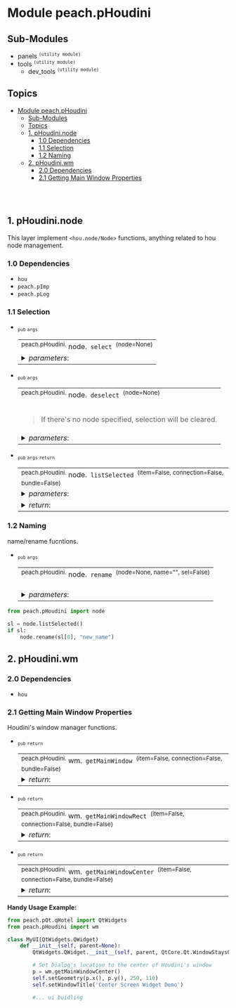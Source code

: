 # Module peach.pHoudini


## Sub-Modules
- panels  <sup>` (utility module) `</sup>
- tools <sup>` (utility module) `</sup>
  - dev_tools <sup>` (utility module) `</sup>


## Topics
- [Module peach.pHoudini](#module-peachphoudini)
  - [Sub-Modules](#sub-modules)
  - [Topics](#topics)
  - [1. pHoudini.node](#1-phoudininode)
    - [1.0 Dependencies](#10-dependencies)
    - [1.1 Selection](#11-selection)
    - [1.2 Naming](#12-naming)
  - [2. pHoudini.wm](#2-phoudiniwm)
    - [2.0 Dependencies](#20-dependencies)
    - [2.1 Getting Main Window Properties](#21-getting-main-window-properties)

<br><br>

## 1. pHoudini.node
This layer implement `<hou.node/Node>` functions, anything related to hou node management.

### 1.0 Dependencies
- `hou`
- `peach.pImp`
- `peach.pLog`

### 1.1 Selection

<!--///////////////////Function-Table/////////////////////-->
- <sub>`pub` `args`</sub> <!--{ `TAGS` }-->
    <table>
    <tr><td> <!-- [ FUNCTIONS ] -->
    <sup>peach.pHoudini.</sup> node.<code> select </code><sup>(node=None)</sup><br>
    </td></tr> 
    <!-- ( /END OF FUNCTIONS ) -->
    <tr><td> <!-- [ PARAMETER INPUTS ] -->
    <details> 
    <summary><i>parameters</i>: </summary>
    <!--@param-->- <code>hou.Node</code>  <b> node </b> : node to select<br>
    </detials>
    </td></tr> 
    <!-- ( /END OF PARM ) -->
    </table>
    <!-- . . . . . . . . . . . . . . . . . . . . . . . .  -->

<!--///////////////////Function-Table/////////////////////-->
- <sub>`pub` `args`</sub> <!--{ `TAGS` }-->
    <table>
    <tr><td> <!-- [ FUNCTIONS ] -->
    <sup>peach.pHoudini.</sup> node.<code> deselect </code><sup>(node=None)</sup><br><br>
    <blockquote>
    If there's no node specified, selection will be cleared.
    </blockquote>
    </td></tr> 
    <!-- ( /END OF FUNCTIONS ) -->
    <tr><td> <!-- [ PARAMETER INPUTS ] -->
    <details> 
    <summary><i>parameters</i>: </summary>
    <!--@param-->- <code>hou.Node</code>  <b> node </b> : node to deselect<br>
    </detials>
    </td></tr> 
    <!-- ( /END OF PARM ) -->
    </table>
    <!-- . . . . . . . . . . . . . . . . . . . . . . . .  -->

<!--///////////////////Function-Table/////////////////////-->
- <sub>`pub` `args` `return`</sub> <!--{ `TAGS` }-->
    <table>
    <tr><td> <!-- [ FUNCTIONS ] -->
    <sup>peach.pHoudini.</sup> node.<code> listSelected </code><sup>(item=False, connection=False, bundle=False)</sup><br>
    </td></tr> 
    <!-- ( /END OF FUNCTIONS ) -->
    <tr><td> <!-- [ PARAMETER INPUTS ] -->
    <details> 
    <summary><i>parameters</i>: </summary>
    <!--@param-->- <code>bool</code>  <b> item </b> : if list selected items<br>
    <!--@param-->- <code>bool</code>  <b> connection </b> : if list selected connections<br>
    <!--@param-->- <code>bool</code>  <b> bundle </b> : if list selected bundle<br>
    </detials>
    </td></tr> 
    <!-- ( /END OF PARM ) -->
    <tr><td> <!-- [ RETURN VALUES ] -->
    <details> 
    <summary><i>return</i>: </summary>
    <!--@return-->&rarr; <code>tuple of hou items</code>
    </detials> 
    </td></tr>
    <!-- ( /END OF RETURN ) -->
    </table>
    <!-- . . . . . . . . . . . . . . . . . . . . . . . .  -->

### 1.2 Naming

name/rename fucntions.

<!--///////////////////Function-Table/////////////////////-->
- <sub>`pub` `args`</sub> <!--{ `TAGS` }-->
    <table>
    <tr><td> <!-- [ FUNCTIONS ] -->
    <sup>peach.pHoudini.</sup> node.<code> rename </code><sup>(node=None, name="", sel=False)</sup><br><br>
    </td></tr> 
    <!-- ( /END OF FUNCTIONS ) -->
    <tr><td> <!-- [ PARAMETER INPUTS ] -->
    <details> 
    <summary><i>parameters</i>: </summary>
    <!--@param-->- <code>hou.Node</code>  <b> node </b> : houdini node<br>
    <!--@param-->- <code>str</code>  <b> name </b> : target name to rename to<br>
    <!--@param-->- <code>bool</code>  <b> sel </b> : if query selected<br>
    </detials>
    </td></tr> 
    <!-- ( /END OF PARM ) -->
    </table>
    <!-- . . . . . . . . . . . . . . . . . . . . . . . -->

```python
from peach.pHoudini import node

sl = node.listSelected()
if sl:
    node.rename(sl[0], "new_name")

```

## 2. pHoudini.wm

### 2.0 Dependencies
- `hou`

### 2.1 Getting Main Window Properties
Houdini's window manager functions.

<!--///////////////////Function-Table/////////////////////-->
- <sub>`pub` `return`</sub> <!--{ `TAGS` }-->
    <table>
    <tr><td> <!-- [ FUNCTIONS ] -->
    <sup>peach.pHoudini.</sup> wm.<code> getMainWindow </code><sup>(item=False, connection=False, bundle=False)</sup><br>
    </td></tr> 
    <!-- ( /END OF FUNCTIONS ) -->
    <tr><td> <!-- [ RETURN VALUES ] -->
    <details> 
    <summary><i>return</i>: </summary>
    <!--@return-->&rarr; <code>QtWidgets.QWidget</code> Houdini Main window widget
    </detials> 
    </td></tr>
    <!-- ( /END OF RETURN ) -->
    </table>
    <!-- . . . . . . . . . . . . . . . . . . . . . . . .  -->

<!--///////////////////Function-Table/////////////////////-->
- <sub>`pub` `return`</sub> <!--{ `TAGS` }-->
    <table>
    <tr><td> <!-- [ FUNCTIONS ] -->
    <sup>peach.pHoudini.</sup> wm.<code> getMainWindowRect </code><sup>(item=False, connection=False, bundle=False)</sup><br>
    </td></tr> 
    <!-- ( /END OF FUNCTIONS ) -->
    <tr><td> <!-- [ RETURN VALUES ] -->
    <details> 
    <summary><i>return</i>: </summary>
    <!--@return-->&rarr; <code>QtWidgets.QRect</code> Houdini Main window Rectangle
    </detials> 
    </td></tr>
    <!-- ( /END OF RETURN ) -->
    </table>
    <!-- . . . . . . . . . . . . . . . . . . . . . . . .  -->

<!--///////////////////Function-Table/////////////////////-->
- <sub>`pub` `return`</sub> <!--{ `TAGS` }-->
    <table>
    <tr><td> <!-- [ FUNCTIONS ] -->
    <sup>peach.pHoudini.</sup> wm.<code> getMainWindowCenter </code><sup>(item=False, connection=False, bundle=False)</sup><br>
    </td></tr> 
    <!-- ( /END OF FUNCTIONS ) -->
    <tr><td> <!-- [ RETURN VALUES ] -->
    <details> 
    <summary><i>return</i>: </summary>
    <!--@return-->&rarr; <code>QtWidgets.QPoint</code> Houdini Main window Center point
    </detials> 
    </td></tr>
    <!-- ( /END OF RETURN ) -->
    </table>
    <!-- . . . . . . . . . . . . . . . . . . . . . . . .  -->


__Handy Usage Example:__

```python
from peach.pQt.qHotel import QtWidgets
from peach.pHoudini import wm

class MyUI(QtWidgets.QWidget)
    def __init__(self, parent=None):
        QtWidgets.QWidget.__init__(self, parent, QtCore.Qt.WindowStaysOnTopHint)

        # Set Dialog's location to the center of Houdini's window
        p = wm.getMainWindowCenter()
        self.setGeometry(p.x(), p.y(), 250, 110)
        self.setWindowTitle('Center Screen Widget Demo')

        #... ui buidling

```